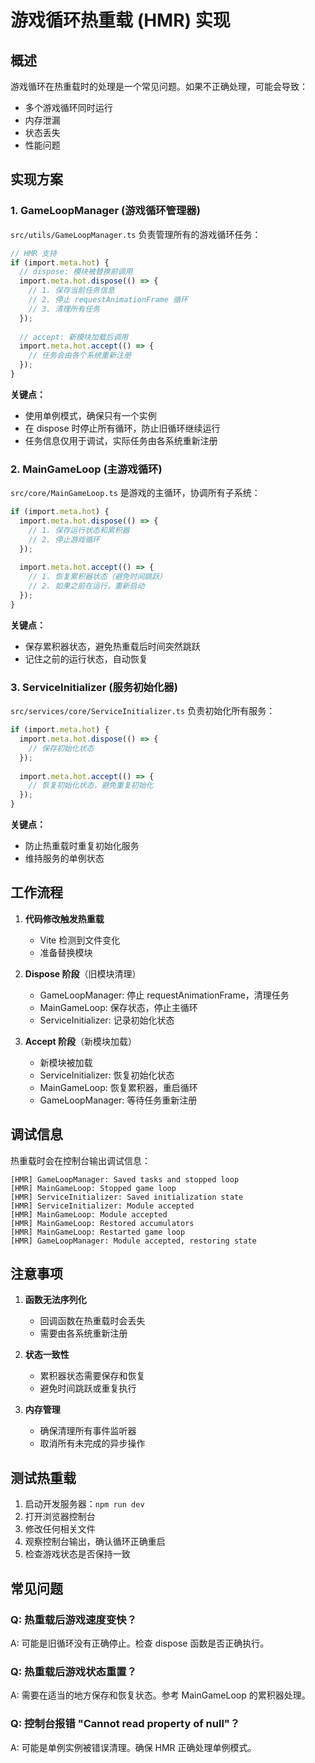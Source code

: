 # 游戏循环热重载 (HMR) 实现

## 概述

游戏循环在热重载时的处理是一个常见问题。如果不正确处理，可能会导致：
- 多个游戏循环同时运行
- 内存泄漏
- 状态丢失
- 性能问题

## 实现方案

### 1. GameLoopManager (游戏循环管理器)

`src/utils/GameLoopManager.ts` 负责管理所有的游戏循环任务：

```typescript
// HMR 支持
if (import.meta.hot) {
  // dispose: 模块被替换前调用
  import.meta.hot.dispose(() => {
    // 1. 保存当前任务信息
    // 2. 停止 requestAnimationFrame 循环
    // 3. 清理所有任务
  });
  
  // accept: 新模块加载后调用
  import.meta.hot.accept(() => {
    // 任务会由各个系统重新注册
  });
}
```

**关键点：**
- 使用单例模式，确保只有一个实例
- 在 dispose 时停止所有循环，防止旧循环继续运行
- 任务信息仅用于调试，实际任务由各系统重新注册

### 2. MainGameLoop (主游戏循环)

`src/core/MainGameLoop.ts` 是游戏的主循环，协调所有子系统：

```typescript
if (import.meta.hot) {
  import.meta.hot.dispose(() => {
    // 1. 保存运行状态和累积器
    // 2. 停止游戏循环
  });
  
  import.meta.hot.accept(() => {
    // 1. 恢复累积器状态（避免时间跳跃）
    // 2. 如果之前在运行，重新启动
  });
}
```

**关键点：**
- 保存累积器状态，避免热重载后时间突然跳跃
- 记住之前的运行状态，自动恢复

### 3. ServiceInitializer (服务初始化器)

`src/services/core/ServiceInitializer.ts` 负责初始化所有服务：

```typescript
if (import.meta.hot) {
  import.meta.hot.dispose(() => {
    // 保存初始化状态
  });
  
  import.meta.hot.accept(() => {
    // 恢复初始化状态，避免重复初始化
  });
}
```

**关键点：**
- 防止热重载时重复初始化服务
- 维持服务的单例状态

## 工作流程

1. **代码修改触发热重载**
   - Vite 检测到文件变化
   - 准备替换模块

2. **Dispose 阶段**（旧模块清理）
   - GameLoopManager: 停止 requestAnimationFrame，清理任务
   - MainGameLoop: 保存状态，停止主循环
   - ServiceInitializer: 记录初始化状态

3. **Accept 阶段**（新模块加载）
   - 新模块被加载
   - ServiceInitializer: 恢复初始化状态
   - MainGameLoop: 恢复累积器，重启循环
   - GameLoopManager: 等待任务重新注册

## 调试信息

热重载时会在控制台输出调试信息：

```
[HMR] GameLoopManager: Saved tasks and stopped loop
[HMR] MainGameLoop: Stopped game loop
[HMR] ServiceInitializer: Saved initialization state
[HMR] ServiceInitializer: Module accepted
[HMR] MainGameLoop: Module accepted
[HMR] MainGameLoop: Restored accumulators
[HMR] MainGameLoop: Restarted game loop
[HMR] GameLoopManager: Module accepted, restoring state
```

## 注意事项

1. **函数无法序列化**
   - 回调函数在热重载时会丢失
   - 需要由各系统重新注册

2. **状态一致性**
   - 累积器状态需要保存和恢复
   - 避免时间跳跃或重复执行

3. **内存管理**
   - 确保清理所有事件监听器
   - 取消所有未完成的异步操作

## 测试热重载

1. 启动开发服务器：`npm run dev`
2. 打开浏览器控制台
3. 修改任何相关文件
4. 观察控制台输出，确认循环正确重启
5. 检查游戏状态是否保持一致

## 常见问题

### Q: 热重载后游戏速度变快？
A: 可能是旧循环没有正确停止。检查 dispose 函数是否正确执行。

### Q: 热重载后游戏状态重置？
A: 需要在适当的地方保存和恢复状态。参考 MainGameLoop 的累积器处理。

### Q: 控制台报错 "Cannot read property of null"？
A: 可能是单例实例被错误清理。确保 HMR 正确处理单例模式。